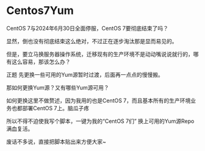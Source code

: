 # Centos7Yum
CentOS 7与2024年6月30日全面停服，CentOS 7要彻底结束了吗？

显然，倒也没有彻底结束这么绝对，不过正在逐步淘汰那是显而易见的。

但是，要立马换服务器操作系统，迁移现有的生产环境不是动动嘴说说就行的，哪有这么容易，那该怎么办？

正题
先更换一些可用的Yum源暂时过渡，后面再一点点的慢慢搬。

那如何更换Yum源？又有哪些Yum源可用？

如何更换这里不做赘述，因为我用的也是CentOS 7，而且基本所有的生产环境业务也都部署CentOS 7上。脑瓜子疼

所以不得不迫使我写个脚本，一键为我的“CentOS 7们” 换上可用的Yum源Repo满血复活。

废话不多说，直接把脚本贴出来方便大家~
